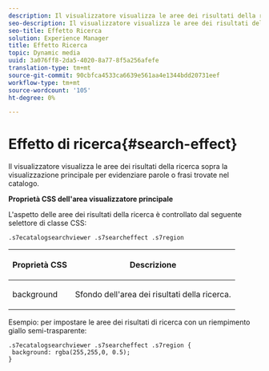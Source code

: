 ```yaml
---
description: Il visualizzatore visualizza le aree dei risultati della ricerca sopra la visualizzazione principale per evidenziare parole o frasi trovate nel catalogo.
seo-description: Il visualizzatore visualizza le aree dei risultati della ricerca sopra la visualizzazione principale per evidenziare parole o frasi trovate nel catalogo.
seo-title: Effetto Ricerca
solution: Experience Manager
title: Effetto Ricerca
topic: Dynamic media
uuid: 3a076ff8-2da5-4020-8a77-8f5a256afefe
translation-type: tm+mt
source-git-commit: 90cbfca4533ca6639e561aa4e1344bdd20731eef
workflow-type: tm+mt
source-wordcount: '105'
ht-degree: 0%

---
```



# Effetto di ricerca{#search-effect}

Il visualizzatore visualizza le aree dei risultati della ricerca sopra la visualizzazione principale per evidenziare parole o frasi trovate nel catalogo.

<!--<a id="section_061E550C1C1D4DB2BD663A898895B38C"></a>-->

**Proprietà CSS dell&#39;area visualizzatore principale**

L&#39;aspetto delle aree dei risultati della ricerca è controllato dal seguente selettore di classe CSS:

`.s7ecatalogsearchviewer .s7searcheffect .s7region`

<table id="table_94EE3F5BBE4547C0B4943471CEE7EDE4"> 
 <thead> 
  <tr> 
   <th colname="col1" class="entry"> <p> Proprietà CSS </p> </th> 
   <th colname="col2" class="entry"> <p>Descrizione </p> </th> 
  </tr> 
 </thead>
 <tbody> 
  <tr> 
   <td colname="col1"> <p> <span class="codeph"> background  </span> </p> </td> 
   <td colname="col2"> <p>Sfondo dell'area dei risultati della ricerca. </p> </td> 
  </tr> 
 </tbody> 
</table>

Esempio: per impostare le aree dei risultati di ricerca con un riempimento giallo semi-trasparente:

```
.s7ecatalogsearchviewer .s7searcheffect .s7region { 
 background: rgba(255,255,0, 0.5); 
}
```

